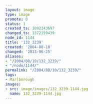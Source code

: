 ```yaml
---
layout: image
type: image
promote: 0
status: 1
created_ts: 1092143697
changed_ts: 1372159439
node_id: 1144
title: '132_3239'
created: '2004-08-10'
changed: '2013-06-25'
aliases:
- "/2004/08/10/132_3239/"
- "/node/1144/"
permalink: "/2004/08/10/132_3239/"
tags:
- Marlborough
images:
- src: image/images/132_3239-1144.jpg
  name: 132_3239-1144.jpg
---
```


